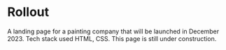 # Rollout
A landing page for a painting company that will be launched in December 2023. Tech stack used HTML, CSS. This page is still under construction.
